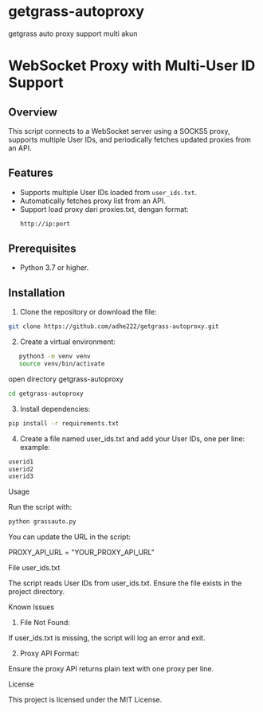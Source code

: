 # getgrass-autoproxy
getgrass auto proxy support multi akun

# WebSocket Proxy with Multi-User ID Support

## Overview
This script connects to a WebSocket server using a SOCKS5 proxy, supports multiple User IDs, and periodically fetches updated proxies from an API.

## Features
- Supports multiple User IDs loaded from `user_ids.txt`.
- Automatically fetches proxy list from an API.
- Support load proxy dari proxies.txt, dengan format:
  ```bash
  http://ip:port
  ```
## Prerequisites
- Python 3.7 or higher.

## Installation
1. Clone the repository or download the file:

```bash
git clone https://github.com/adhe222/getgrass-autoproxy.git
```
2. Create a virtual environment:
```bash
   python3 -m venv venv
   source venv/bin/activate
```
open directory getgrass-autoproxy
```bash
cd getgrass-autoproxy
```
3. Install dependencies:
   
```bash
pip install -r requirements.txt
```

4. Create a file named user_ids.txt and add your User IDs, one per line:
example:
```bash
userid1
userid2
userid3
```
Usage

Run the script with:
```bash
python grassauto.py
```

You can update the URL in the script:

PROXY_API_URL = "YOUR_PROXY_API_URL"

File user_ids.txt

The script reads User IDs from user_ids.txt. Ensure the file exists in the project directory.

Known Issues

1. File Not Found:

If user_ids.txt is missing, the script will log an error and exit.



2. Proxy API Format:

Ensure the proxy API returns plain text with one proxy per line.

License

This project is licensed under the MIT License.

